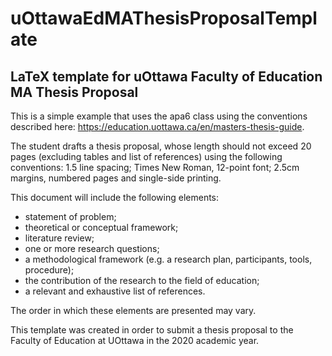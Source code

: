 # uOttawaEdMAThesisProposalTemplate
## LaTeX template for uOttawa Faculty of Education MA Thesis Proposal

This is a simple example that uses the apa6 class using the conventions described here: https://education.uottawa.ca/en/masters-thesis-guide.

The student drafts a thesis proposal, whose length should not exceed 20 pages (excluding tables and list of references) using the following conventions: 1.5 line spacing; Times New Roman, 12-point font; 2.5cm margins, numbered pages and single-side printing.

This document will include the following elements:

- statement of problem;
- theoretical or conceptual framework;
- literature review;
- one or more research questions;
- a methodological framework (e.g. a research plan, participants, tools, procedure);
- the contribution of the research to the field of education;
- a relevant and exhaustive list of references.

The order in which these elements are presented may vary.

This template was created in order to submit a thesis proposal to the Faculty of Education at UOttawa in the 2020 academic year.
